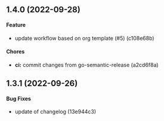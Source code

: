 ## 1.4.0 (2022-09-28)

#### Feature

* update workflow based on org template (#5) (c108e68b)

#### Chores

* **ci:** commit changes from go-semantic-release (a2cd6f8a)


## 1.3.1 (2022-09-26)

#### Bug Fixes

* update of changelog (13e944c3)
